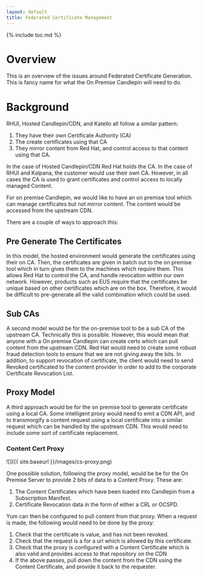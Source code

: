 ```yaml
---
layout: default
title: Federated Certificate Management
---
```

{% include toc.md %}

# Overview
This is an overview of the issues around Federated Certificate Generation. This
is fancy name for what the On Premise Candlepin will need to do.

# Background
RHUI, Hosted Candlepin/CDN, and Katello all follow a similar pattern:

1. They have their own Certificate Authority (CA)
1. The create certificates using that CA
1. They mirror content from Red Hat, and control access to that content using that CA.

In the case of Hosted Candlepin/CDN Red Hat holds the CA. In the case of RHUI
and Kalpana, the customer would use their own CA. However, in all cases the CA
is used to grant certificates and control access to locally managed Content.

For on premise Candlepin, we would like to have an on premise tool which can
manage certificates but not mirror content. The content would be accessed from
the upstream CDN.

There are a couple of ways to approach this:

## Pre Generate The Certificates

In this model, the hosted environment would generate the certificates using
their on CA. Then, the certificates are given in batch out to the on premise
tool which in turn gives them to the machines which require them. This allows
Red Hat to control the CA, and handle revocation within our own network.
However, products such as EUS require that the certificates be unique based on
other certificates which are on the box. Therefore, it would be difficult to
pre-generate all the valid combination which could be used.

## Sub CAs
A second model would be for the on-premise tool to be a sub CA of the upstream
CA. Technically this is possible. However, this would mean that anyone with a
On premise Candlepin can create certs which can pull content from the upstream
CDN. Red Hat would need to create some robust fraud detection tools to ensure
that we are not giving away the bits. In addition, to support revocation of
certificate, the client would need to send Revoked certificated to the content
provider in order to add to the corporate Certificate Revocation List.

## Proxy Model
A third approach would be for the on premise tool to generate certificate using
a local CA. Some intelligent proxy would need to emit a CDN API, and to
transmorgify a content request using a local certificate into a similar request
which can be handled by the upstream CDN. This would need to include some sort
of certificate replacement.

### Content Cert Proxy

![]({{ site.baseurl }}/images/cs-proxy.png)

One possible solution, following the proxy model, would be be for the On
Premise Server to provide 2 bits of data to a Content Proxy. These are:

1. The Content Certificates which have been loaded into Candlepin from a Subscription Manifest. 
1. Certificate Revocation data in the form of either a CRL or OCSPD.

Yum can then be configured to pull content from that proxy. When a request is
made, the following would need to be done by the proxy:

1. Check that the certificate is value, and has not been revoked.
1. Check that the request is a for a url which is allowed by this certificate.
1. Check that the proxy is configured with a Content Certificate which is also valid and provides access to that repository on the CDN
1. If the above passes, pull down the content from the CDN using the Content Certificate, and provide it back to the requester.
